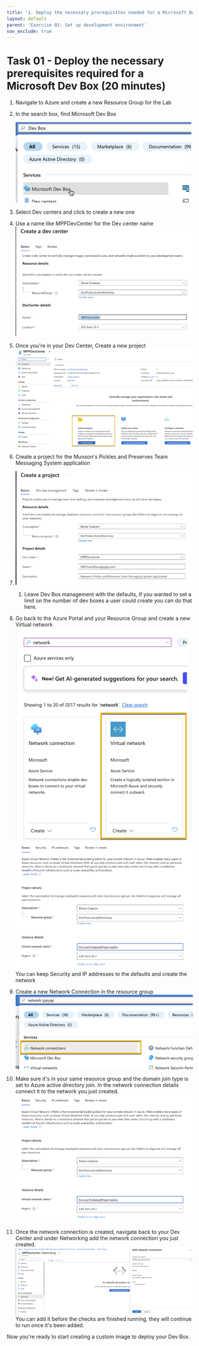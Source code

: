 ```yaml
---
title: '1. Deploy the necessary prerequisites needed for a Microsoft Dev Box'
layout: default
parent: 'Exercise 01: Set up development environment'
nav_exclude: true
---
```


# Task 01 - Deploy the necessary prerequisites required for a Microsoft Dev Box (20 minutes)

1. Navigate to Azure and create a new Resource Group for the Lab
2. In the search box, find Microsoft Dev Box

   ![Microsoft Dev Box](../Media/MicrosoftDevBox.png)
3. Select Dev centers and click to create a new one
4. Use a name like MPPDevCenter for the Dev center name
   ![Create Dev center](../Media/CreateDevCenter.png)
5. Once you're in your Dev Center, Create a new project
   ![Create a new project](../Media/DevCenterProject.png)
6. Create a project for the Munson's Pickles and Preserves Team Messaging System application
7. ![Create the Team Messaging system Project](../Media/MPPTeamMessagingProject.png)
   1. Leave Dev Box management with the defaults, if you wanted to set a limit on the number of dev boxes a user could create you can do that here.
8. Go back to the Azure Portal and your Resource Group and create a new Virtual network
    ![Select Virtual network](../Media/VirtualNetwork.png)
    ![Virtual Network Configuration](../Media/VirtualNetworkConfig.png)
    You can keep Security and IP addresses to the defaults and create the network
9. Create a new Network Connection in the resource group
    ![Network Connection](../Media/NetworkConnection.png)
10. Make sure it's in your same resource group and the domain join type is set to Azure active directory join. In the network connection details connect it to the network you just created.
    ![Network Connection Configuration](../Media/VirtualNetworkConfig.png)
11. Once the network connection is created, navigate back to your Dev Center and under Networking add the network connection you just created.
    ![Add a network connection to dev center](../Media/DevCenterNetworkConnection.png)
    You can add it before the checks are finished running, they will continue to run once it's been added.

Now you're ready to start creating a custom image to deploy your Dev Box.
